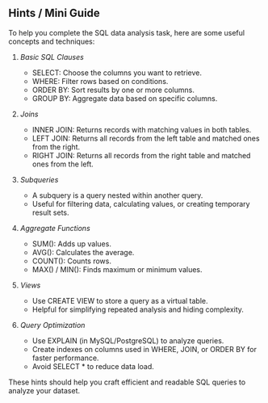 ## Hints / Mini Guide

To help you complete the SQL data analysis task, here are some useful concepts and techniques:

1. *Basic SQL Clauses*
   - SELECT: Choose the columns you want to retrieve.
   - WHERE: Filter rows based on conditions.
   - ORDER BY: Sort results by one or more columns.
   - GROUP BY: Aggregate data based on specific columns.

2. *Joins*
   - INNER JOIN: Returns records with matching values in both tables.
   - LEFT JOIN: Returns all records from the left table and matched ones from the right.
   - RIGHT JOIN: Returns all records from the right table and matched ones from the left.

3. *Subqueries*
   - A subquery is a query nested within another query.
   - Useful for filtering data, calculating values, or creating temporary result sets.

4. *Aggregate Functions*
   - SUM(): Adds up values.
   - AVG(): Calculates the average.
   - COUNT(): Counts rows.
   - MAX() / MIN(): Finds maximum or minimum values.

5. *Views*
   - Use CREATE VIEW to store a query as a virtual table.
   - Helpful for simplifying repeated analysis and hiding complexity.

6. *Query Optimization*
   - Use EXPLAIN (in MySQL/PostgreSQL) to analyze queries.
   - Create indexes on columns used in WHERE, JOIN, or ORDER BY for faster performance.
   - Avoid SELECT * to reduce data load.

These hints should help you craft efficient and readable SQL queries to analyze your dataset.
